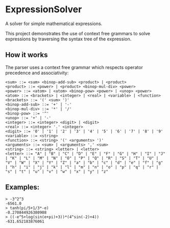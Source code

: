 # ExpressionSolver 

A solver for simple mathematical expressions.

This project demonstrates the use of context free grammars
to solve expressions by traversing the syntax tree of the expression.

## How it works

The parser uses a context free grammar which respects operator precedence and associativity:

```bnf
<sum> ::= <sum> <binop-add-sub> <product> | <product>
<product> ::= <power> | <product> <binop-mul-div> <power>
<power> ::= <atom> | <atom> <binop-pow> <power> | <unop> <power>
<atom> ::= <brackets> | <integer> | <real> | <variable> | <function>
<brackets> ::= '(' <sum> ')'
<binop-add-sub> ::= '+' | '-'
<binop-mul-div> ::= '*' | '/'
<binop-pow> ::= '^'
<unop> ::= '+' | '-'
<integer> ::= <integer> <digit> | <digit>
<real> ::= <integer> '.' <integer>
<digit> ::= '0' | '1' | '2' | '3' | '4' | '5' | '6' | '7' | '8' | '9'
<variable> ::= <string>
<function> ::= <string> '(' <arguments> ')'
<arguments> ::= <sum> | <arguments> ',' <sum>
<string> ::= <string> <letter> | <letter>
<letter> ::= "A" | "B" | "C" | "D" | "E" | "F" | "G" | "H" | "I" | "J" | "K" | "L" | "M" | "N" | "O" | "P" | "Q" | "R" | "S" | "T" | "U" | "V" | "W" | "X" | "Y" | "Z" | "a" | "b" | "c" | "d" | "e" | "f" | "g" | "h" | "i" | "j" | "k" | "l" | "m" | "n" | "o" | "p" | "q" | "r" | "s" | "t" | "u" | "v" | "w" | "x" | "y" | "z"
```

## Examples:

```
> -3^2^3
-6561.0
> tanh(pi/5+1/3*-e)
-0.270844926380908
> ((-e^5+log(sin(e+pi)+3))*(4^sin(-2)+4))
-631.652183876061
```

